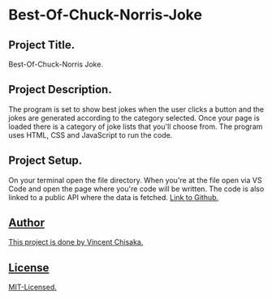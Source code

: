 # Best-Of-Chuck-Norris-Joke

## Project Title.
Best-Of-Chuck-Norris Joke.

## Project Description.
The program is set to show best jokes when the user clicks a button and the jokes are generated according to the category selected.
Once your page is loaded there is a category of joke lists that you'll choose from. The program uses HTML, CSS and JavaScript to run the code.

## Project Setup.
On your terminal open the file directory. When you're at the file open via VS Code and open the page where you're code will be written. The code is also linked to a public API where the data is fetched.
 <a href="https://vincentchisaka.github.io/Best-Of-Chuck-Norris-Joke/"> Link to Github.

## Author
This project is done by Vincent Chisaka.

## License
MIT-Licensed.
